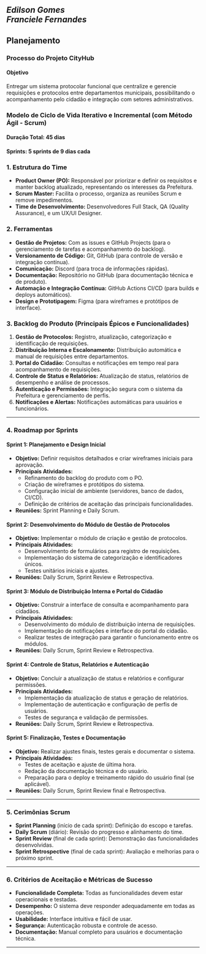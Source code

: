 *Edilson Gomes*  
*Franciele Fernandes*
---

## **Planejamento**

### **Processo do Projeto CityHub**

#### **Objetivo**
Entregar um sistema protocolar funcional que centralize e gerencie requisições e protocolos entre departamentos municipais, possibilitando o acompanhamento pelo cidadão e integração com setores administrativos.

### **Modelo de Ciclo de Vida Iterativo e Incremental  (com Método Ágil - Scrum)**

#### **Duração Total**: 45 dias  
#### **Sprints**: 5 sprints de 9 dias cada

### **1. Estrutura do Time**

- **Product Owner (PO):** Responsável por priorizar e definir os requisitos e manter backlog atualizado, representando os interesses da Prefeitura.
- **Scrum Master:** Facilita o processo, organiza as reuniões Scrum e remove impedimentos.
- **Time de Desenvolvimento:** Desenvolvedores Full Stack, QA (Quality Assurance), e um UX/UI Designer.
  
### **2. Ferramentas**

- **Gestão de Projetos:**  Com as issues e GitHub Projects (para o gerenciamento de tarefas e acompanhamento do backlog).
- **Versionamento de Código:** Git, GitHub (para controle de versão e integração contínua).
- **Comunicação:** Discord (para troca de informações rápidas).
- **Documentação:** Repositório no GitHub (para documentação técnica e de produto).
- **Automação e Integração Contínua:** GitHub Actions CI/CD (para builds e deploys automáticos).
- **Design e Prototipagem:** Figma (para wireframes e protótipos de interface).

### **3. Backlog do Produto (Principais Épicos e Funcionalidades)**

1. **Gestão de Protocolos:** Registro, atualização, categorização e identificação de requisições.
2. **Distribuição Interna e Escalonamento:** Distribuição automática e manual de requisições entre departamentos.
3. **Portal do Cidadão:** Consultas e notificações em tempo real para acompanhamento de requisições.
4. **Controle de Status e Relatórios:** Atualização de status, relatórios de desempenho e análise de processos.
5. **Autenticação e Permissões:** Integração segura com o sistema da Prefeitura e gerenciamento de perfis.
6. **Notificações e Alertas:** Notificações automáticas para usuários e funcionários.

---

### **4. Roadmap por Sprints**

#### **Sprint 1: Planejamento e Design Inicial**
- **Objetivo:** Definir requisitos detalhados e criar wireframes iniciais para aprovação.
- **Principais Atividades:**
  - Refinamento do backlog do produto com o PO.
  - Criação de wireframes e protótipos do sistema.
  - Configuração inicial de ambiente (servidores, banco de dados, CI/CD).
  - Definição de critérios de aceitação das principais funcionalidades.
- **Reuniões:** Sprint Planning e Daily Scrum.

#### **Sprint 2: Desenvolvimento do Módulo de Gestão de Protocolos**
- **Objetivo:** Implementar o módulo de criação e gestão de protocolos.
- **Principais Atividades:**
  - Desenvolvimento de formulários para registro de requisições.
  - Implementação do sistema de categorização e identificadores únicos.
  - Testes unitários iniciais e ajustes.
- **Reuniões:** Daily Scrum, Sprint Review e Retrospectiva.

#### **Sprint 3: Módulo de Distribuição Interna e Portal do Cidadão**
- **Objetivo:** Construir a interface de consulta e acompanhamento para cidadãos.
- **Principais Atividades:**
  - Desenvolvimento do módulo de distribuição interna de requisições.
  - Implementação de notificações e interface do portal do cidadão.
  - Realizar testes de integração para garantir o funcionamento entre os módulos.
- **Reuniões:** Daily Scrum, Sprint Review e Retrospectiva.

#### **Sprint 4: Controle de Status, Relatórios e Autenticação**
- **Objetivo:** Concluir a atualização de status e relatórios e configurar permissões.
- **Principais Atividades:**
  - Implementação da atualização de status e geração de relatórios.
  - Implementação de autenticação e configuração de perfis de usuários.
  - Testes de segurança e validação de permissões.
- **Reuniões:** Daily Scrum, Sprint Review e Retrospectiva.

#### **Sprint 5: Finalização, Testes e Documentação**
- **Objetivo:** Realizar ajustes finais, testes gerais e documentar o sistema.
- **Principais Atividades:**
  - Testes de aceitação e ajuste de última hora.
  - Redação da documentação técnica e do usuário.
  - Preparação para o deploy e treinamento rápido do usuário final (se aplicável).
- **Reuniões:** Daily Scrum, Sprint Review final e Retrospectiva.

---

### **5. Cerimônias Scrum**

- **Sprint Planning** (início de cada sprint): Definição do escopo e tarefas.
- **Daily Scrum** (diário): Revisão do progresso e alinhamento do time.
- **Sprint Review** (final de cada sprint): Demonstração das funcionalidades desenvolvidas.
- **Sprint Retrospective** (final de cada sprint): Avaliação e melhorias para o próximo sprint.

---

### **6. Critérios de Aceitação e Métricas de Sucesso**

- **Funcionalidade Completa:** Todas as funcionalidades devem estar operacionais e testadas.
- **Desempenho:** O sistema deve responder adequadamente em todas as operações.
- **Usabilidade:** Interface intuitiva e fácil de usar.
- **Segurança:** Autenticação robusta e controle de acesso.
- **Documentação:** Manual completo para usuários e documentação técnica.

---

